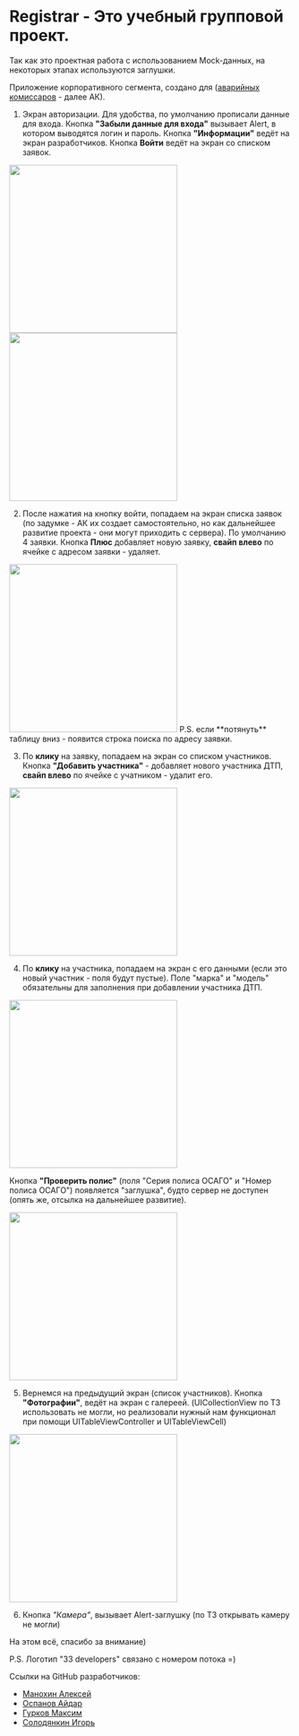 # Registrar - Это учебный групповой проект.
Так как это проектная работа с использованием Mock-данных, на некоторых этапах используются заглушки.

Приложение корпоративного сегмента, создано для ([аварийных комиссаров](https://ru.wikipedia.org/wiki/Аварийный_комиссар) - далее АК).
1. Экран авторизации. Для удобства, по умолчанию прописали данные для входа. 
 Кнопка **"Забыли данные для входа"** вызывает Alert, в котором выводятся логин и пароль. Кнопка **"Информации"** ведёт на экран разработчиков. 
 Кнопка **Войти** ведёт на экран со списком заявок.

<img width="300" src="https://user-images.githubusercontent.com/121757460/225208990-edf225c2-83a5-4e10-a913-f92d8ec14bf4.png">   <img width="300" src="https://user-images.githubusercontent.com/121757460/225206828-8299b846-8bb8-4d3e-8063-e418fa5d1482.png">

2. После нажатия на кнопку войти, попадаем на экран списка заявок (по задумке - АК их создает самостоятельно, но как дальнейшее развитие проекта - они могут приходить с сервера). По умолчанию 4 заявки. Кнопка **Плюс** добавляет новую заявку, **свайп влево** по ячейке с адресом заявки - удаляет.

<img width="300" src="https://user-images.githubusercontent.com/121757460/225206867-cab5319d-7a92-48ee-af2d-89fc61fe2bbf.png">
P.S. если **потянуть** таблицу вниз - появится строка поиска по адресу заявки.

3. По **клику** на заявку, попадаем на экран со списком участников. Кнопка **"Добавить участника"** - добавляет нового участника ДТП, **свайп влево** по ячейке с учатником - удалит его. 

<img width="300" src="https://user-images.githubusercontent.com/121757460/225206926-7e21e9cb-66d9-4dad-861b-e59e74462033.png">

4. По **клику** на участника, попадаем на экран с его данными (если это новый участник - поля будут пустые). Поле "марка" и "модель" обязательны для заполнения при добавлении участника ДТП.

<img width="300" src="https://user-images.githubusercontent.com/121757460/225206972-027dee7a-4586-4d8d-8af8-235dd09dbb7c.png">

Кнопка **"Проверить полис"** (поля "Серия полиса ОСАГО" и "Номер полиса ОСАГО") появляется "заглушка", будто сервер не доступен (опять же, отсылка на дальнейшее развитие).

<img width="300" src="https://user-images.githubusercontent.com/121757460/225207046-60443245-9c53-4715-90fd-f1be1478d36e.png">

5. Вернемся на предыдущий экран (список участников). Кнопка **"Фотографии"**, ведёт на экран с галереей. (UICollectionView по ТЗ использовать не могли, но реализовали нужный нам функционал при помощи UITableViewController и UITableViewCell)

<img width="300" src="https://user-images.githubusercontent.com/121757460/225207072-bd46e5a5-9dd7-427a-bda5-21fb48db713f.png">

6. Кнопка *"Камера"*, вызывает Alert-заглушку (по ТЗ открывать камеру не могли)

На этом всё, спасибо за внимание)

P.S. Логотип "33 developers" связано с номером потока =)


Ссылки на GitHub разработчиков:
- [Манохин Алексей](https://github.com/Manohin)
- [Оспанов Айдар](https://github.com/Ospanidze)
- [Гурков Максим](https://github.com/maksimgurkov)
- [Солодянкин Игорь](https://github.com/SoloNineZero)

